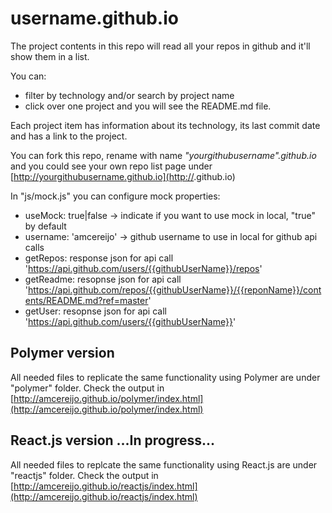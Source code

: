 # username.github.io
The project contents in this repo will read all your repos in github and it'll show them in a list.

You can:
* filter by technology and/or search by project name
* click over one project and you will see the README.md file.

Each project item has information about its technology, its last commit date and has a link to the project.

You can fork this repo, rename with name *"yourgithubusername".github.io* and you could see your own repo list page under [http://yourgithubusername.github.io](http://<yourgithubusername>.github.io) 

In "js/mock.js" you can configure mock properties:
* useMock: true|false -> indicate if you want to use mock in local, "true" by default
* username: 'amcereijo' -> github username to use in local for github api calls
* getRepos: response json for api call 'https://api.github.com/users/{{githubUserName}}/repos'
* getReadme: resopnse json for api call 'https://api.github.com/repos/{{githubUserName}}/{{reponName}}/contents/README.md?ref=master'
* getUser: resopnse json for api call 'https://api.github.com/users/{{githubUserName}}'

## Polymer version
All needed files to replicate the same functionality using Polymer are under "polymer" folder.
Check the output in [http://amcereijo.github.io/polymer/index.html](http://amcereijo.github.io/polymer/index.html)


## React.js version ...In progress...
All needed files to replcate the same functionality using React.js are under "reactjs" folder.
Check the output in [http://amcereijo.github.io/reactjs/index.html](http://amcereijo.github.io/reactjs/index.html)
